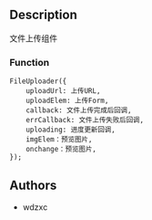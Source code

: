 ## Description
文件上传组件

### Function
 ```
 FileUploader({
     uploadUrl: 上传URL,
     uploadElem: 上传Form,
     callback: 文件上传完成后回调,
     errCallback: 文件上传失败后回调,
     uploading: 进度更新回调,
     imgElem：预览图片,
     onchange：预览图片,
 });
 ```

## Authors
- wdzxc
